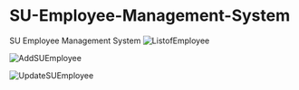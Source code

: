 # SU-Employee-Management-System
SU Employee Management System
![ListofEmployee](https://github.com/Kratikpal1412/SU-Employee-Management-System/assets/55053264/a968a38b-b149-4d39-b50d-6f32033319b3)

![AddSUEmployee](https://github.com/Kratikpal1412/SU-Employee-Management-System/assets/55053264/7e858ab7-b29d-4e6d-aa37-e9d7501bea11)

![UpdateSUEmployee](https://github.com/Kratikpal1412/SU-Employee-Management-System/assets/55053264/e3254489-bec6-492a-bed4-ea4d4e85d3de)
